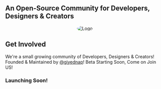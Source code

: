 ## An Open-Source Community for Developers, Designers & Creators

<p align="center">
  <img src="https://user-images.githubusercontent.com/78334545/148956844-54f4bc44-b582-4cb3-9d45-bd3c4a6c935c.png" alt="Logo" height="auto" width="auto" style="border-radius:50%"/>
</p>

## Get Involved
We're a small growing community of Developers, Designers & Creators! Founded & Maintained by [@giyednap](https://twitter.com/giyednap)! Beta Starting Soon, Come on Join US!

### Launching Soon!

